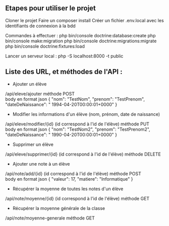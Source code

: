 ## Etapes pour utiliser le projet
Cloner le projet
Faire un composer install
Créer un fichier .env.local avec les identifiants de connexion à la bdd

Commandes à effectuer : 
php bin/console doctrine:database:create
php bin/console make:migration
php bin/console doctrine:migrations:migrate
php bin/console doctrine:fixtures:load

Lancer un serveur local : php -S localhost:8000 -t public

## Liste des URL, et méthodes de l'API :
- Ajouter un élève 

/api/eleve/ajouter méthode POST  
body en format json 
{
    "nom": "TestNom",
    "prenom": "TestPrenom",
    "dateDeNaissance": " 1994-04-20T00:00:01+0000"
}

- Modifier les informations d'un élève (nom, prénom, date de naissance)

/api/eleve/modifier/{id} (id correspond à l'id de l'élève) méthode PUT  
body en format json 
{
    "nom": "TestNom2",
    "prenom": "TestPrenom2",
    "dateDeNaissance": " 1990-04-20T00:00:01+0000"
}

- Supprimer un élève

/api/eleve/supprimer/{id} (id correspond à l'id de l'élève) méthode DELETE

- Ajouter une note à un élève

/api/note/add/{id} (id correspond à l'id de l'élève) méthode POST  
body en format json 
{
    "valeur": 17,
    "matiere": "Informatique"
}

- Récupérer la moyenne de toutes les notes d'un élève

/api/note/moyenne/{id} (id correspond à l'id de l'élève) méthode GET

- Récupérer la moyenne générale de la classe

/api/note/moyenne-generale méthode GET
